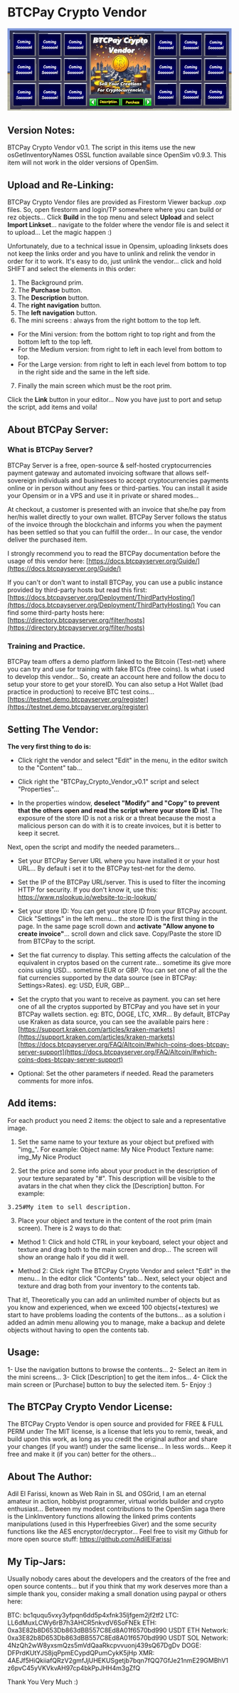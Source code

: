 # BTCPay Crypto Vendor
![Screenshot of the BTCPay Crypto Vendor Large version.](/Illustrations/BTCPay_Crypto_Vendor_Large.jpg)

## Version Notes:
BTCPay Crypto Vendor v0.1.
The script in this items use the new osGetInventoryNames OSSL function available since OpenSim v0.9.3. This item will not work in the older versions of OpenSim.

## Upload and Re-Linking:
BTCPay Crypto Vendor files are provided as Firestorm Viewer backup  .oxp files.  So, open firestorm and login/TP somewhere where you can build or rez objects... Click **Build** in the top menu and select **Upload** and select **Import Linkset**... navigate to the folder where the vendor file is and select it to upload... Let the magic happen :)

Unfortunately, due to a technical issue in Opensim, uploading linksets does not keep the links order and you have to unlink and relink the vendor in order for it to work. It's easy to do, just unlink the vendor... click and hold SHIFT and select the elements in this order: 
1. The Background prim.
2. The **Purchase** button.
3. The **Description** button.
4. The **right navigation** button.
5. The **left navigation** button.
6. The mini screens : always from the right bottom to the top left.
 - For the Mini version: from the bottom right to top right and from the bottom left to the top left.
 - For the Medium version: from right to left in each level from bottom to top.
 - For the Large version: from right to left in each level from bottom to top in the right side and the same in the left side.
7. Finally the main screen which must be the root prim.
 
Click the **Link** button in your editor... Now you have just to port and setup the script, add items and voila! 

## About BTCPay Server:
### What is BTCPay Server?

BTCPay Server is a free, open-source & self-hosted cryptocurrencies payment gateway and automated invoicing software that allows self-sovereign individuals and businesses to accept cryptocurrencies payments online or in person without any fees or third-parties. You can install it aside your Opensim or in a VPS and use it in private or shared modes...

At checkout, a customer is presented with an invoice that she/he pay from her/his wallet directly to your own wallet. BTCPay Server follows the status of the invoice through the blockchain and informs you when the payment has been settled so that you can fulfill the order... In our case, the vendor deliver the purchased item.

I strongly recommend you to read the BTCPay documentation before the usage of this vendor here:
[https://docs.btcpayserver.org/Guide/](https://docs.btcpayserver.org/Guide/)

If you can't or don't want to install BTCPay, you can use a public instance provided by third-party hosts but read this first:
[https://docs.btcpayserver.org/Deployment/ThirdPartyHosting/](https://docs.btcpayserver.org/Deployment/ThirdPartyHosting/)
You can find some third-party hosts here:
[https://directory.btcpayserver.org/filter/hosts](https://directory.btcpayserver.org/filter/hosts)

### Training and Practice.

BTCPay team offers a demo platform linked to the Bitcoin (Test-net) where you can try and use for training with fake BTCs (free coins). Is what i used to develop this vendor... So, create an account here and follow the docu to setup your store to get your storeID. You can also setup a Hot Wallet (bad practice in production) to receive BTC test coins...
[https://testnet.demo.btcpayserver.org/register](https://testnet.demo.btcpayserver.org/register)

## Setting The Vendor:
**The very first thing to do is:**
- Click right the vendor and select "Edit" in the menu, in the editor switch to the "Content" tab...

- Click right the "BTCPay_Crypto_Vendor_v0.1" script and select "Properties"...

- In the properties window, **deselect "Modify" and "Copy" to prevent that the others open and read the script where your store ID is!**. The exposure of the store ID is not a risk or a threat because the most a malicious person can do with it is to create invoices, but it is better to keep it secret.

Next, open the script and modify the needed parameters...
- Set your BTCPay Server URL where you have installed it or your host URL... By default i set it to the BTCPay test-net for the demo.

- Set the IP of the BTCPay URL/server. This is used to filter the incoming HTTP for security. If you don't know it, use this:
https://www.nslookup.io/website-to-ip-lookup/

- Set your store ID: You can get your store ID from your BTCPay account. Click "Settings" in the left menu... the store ID is the first thing in the page. In the same page scroll down and **activate "Allow anyone to create invoice"**... scroll down and click save. Copy/Paste the store ID from BTCPay to the script.

- Set the fiat currency to display. This setting affects the calculation of the equivalent in cryptos based on the current rate... sometime its give more coins using USD... sometime EUR or GBP. You can set one of all the the fiat currencies supported by the data source (see in BTCPay: Settings>Rates). eg: USD, EUR, GBP...

- Set the crypto that you want to receive as payment. you can set here one of all the cryptos supported by BTCPay and you have set in your BTCPay wallets section. eg: BTC, DOGE, LTC, XMR... By default, BTCPay use Kraken as data source, you can see the available pairs here :
[https://support.kraken.com/articles/kraken-markets](https://support.kraken.com/articles/kraken-markets)
[https://docs.btcpayserver.org/FAQ/Altcoin/#which-coins-does-btcpay-server-support](https://docs.btcpayserver.org/FAQ/Altcoin/#which-coins-does-btcpay-server-support)

- Optional: Set the other parameters if needed. Read the parameters  comments for more infos.

## Add items:
For each product you need 2 items: the object to sale and a representative image.
1. Set the same name to your texture as your object but prefixed with "img_". For example:
Object name: My Nice Product
Texture name: img_My Nice Product

2. Set the price and some info about your product in the description of your texture separated by "#". This description will be visible to the avatars in the chat when they click the [Description] button. For example:
<pre>3.25#My item to sell description.</pre>

3. Place your object and texture in the content of the root prim (main screen). There is 2 ways to do that:
- Method 1: Click and hold CTRL in your keyboard, select your object and texture and drag both to the main screen and drop... The screen will show an orange halo if you did it well.

- Method 2: Click right The BTCPay Crypto Vendor and select "Edit" in the menu... In the editor click "Contents" tab... Next, select your object and texture and drag both from your inventory to the contents tab.

That it!, 
Theoretically you can add an unlimited number of objects but as you know and experienced, when we exceed 100 objects(+textures) we start to have problems loading the contents of the buttons... as a solution i added an admin menu allowing you to manage, make a backup and delete objects without having to open the contents tab.

## Usage:
1- Use the navigation buttons to browse the contents...
2- Select an item in the mini screens...
3- Click [Description] to get the item infos...
4- Click the main screen or [Purchase] button to buy the selected item.
5- Enjoy :)

## The BTCPay Crypto Vendor License:
The BTCPay Crypto Vendor is open source and provided for FREE & FULL PERM under The MIT license, is a license that lets you to remix, tweak, and build upon this work, as long as you credit the original author and share your changes (if you want!) under the same license...
In less words... Keep it free and make it (if you can) better for the others...

## About The Author:
Adil El Farissi, known as Web Rain in SL and OSGrid, I am an eternal amateur in action, hobbyist programmer, virtual worlds builder and crypto enthusiast... 
Between my modest contributions to the OpenSim saga there is the LinkInventory functions allowing the linked prims contents manipulations (used in this Hyperfreebies Giver) and the some security functions like the AES encryptor/decryptor...
Feel free to visit my Github for more open source stuff:
https://github.com/AdilElFarissi

## My Tip-Jars:
Usually nobody cares about the developers and the creators of the free and open source contents... but if you think that my work deserves more than a simple thank you, consider making a small donation using paypal or others here:

BTC: bc1ququ5vxy3yfpqn6dd5p4xfnk35ljfgem2jf2tf2
LTC: LL6dMuxLCWy6rB7h3AHCR5nkvdV6SoFNEk
ETH: 0xa3E82b8D653Db863dBB557C8Ed8A01f6570bd990
USDT ETH Network: 0xa3E82b8D653Db863dBB557C8Ed8A01f6570bd990
USDT SOL Network: 4NzQh2wW8yxsmQzs5mVdQaaRkcpvvuonj439sQ67DgDv
DOGE: DFPrdKUtYJS8jqPpmECypdQPumCykK5jHp
XMR: 4AEJf5HiQkiiafQRzV2gmfJjUHEKUSgetjb7bqn7fQQ7GfJe21nmE29GMBhV1z6pvC45yVKVkvAH97cp4bkPpJHH4m3gZfQ

Thank You Very Much :)


